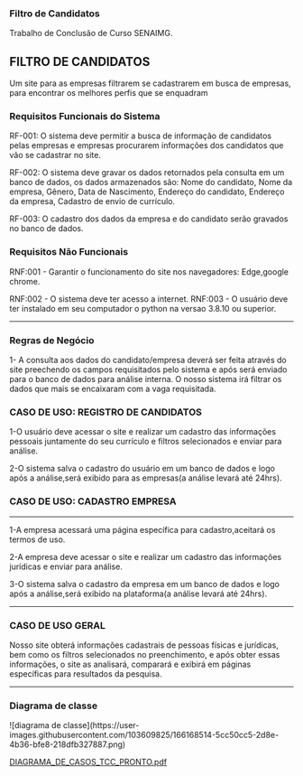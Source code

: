<h3>Filtro de Candidatos</h3>
Trabalho de Conclusão de Curso SENAIMG.

<h2>FILTRO DE CANDIDATOS</h2>
Um site para as empresas filtrarem  se cadastrarem em busca de empresas, para encontrar os melhores perfis que se enquadram 

<h3>Requisitos Funcionais do Sistema</h3>

RF-001: O sistema deve permitir a busca de informação de candidatos pelas empresas e empresas procurarem informações dos candidatos que vão se cadastrar no site.

RF-002: O sistema deve gravar os dados retornados pela consulta em um banco de dados, os dados armazenados são: Nome do candidato, Nome da empresa, Gênero, Data de Nascimento, Endereço do candidato, Endereço da empresa, Cadastro de envio de currículo.

RF-003: O cadastro dos dados da empresa e do candidato serão gravados no banco de dados.


<h3>Requisitos Não Funcionais</h3>
RNF:001 - Garantir o funcionamento do site nos navegadores: Edge,google chrome.

RNF:002 - O sistema deve ter acesso a internet.
RNF:003 - O usuário deve ter instalado em seu computador o python na versao 3.8.10 ou superior.
<hr>
<h3>Regras de Negócio</h3> 

1- A consulta aos dados do candidato/empresa deverá ser feita através do site preechendo os campos requisitados pelo sistema e após será enviado para o banco de dados para análise interna. O nosso sistema irá filtrar os dados que mais se encaixaram com a vaga requisitada.

<h3>CASO DE USO: REGISTRO DE CANDIDATOS </h3>

1-O usuário deve acessar o site e realizar um cadastro das informações pessoais juntamente do seu currículo e filtros selecionados e enviar para análise.

2-O sistema salva o cadastro do usuário em um banco de dados e logo após a análise,será exibido para as empresas(a análise levará até 24hrs).

<h3>CASO DE USO: CADASTRO EMPRESA </h3>
<hr>
1-A empresa acessará uma página específica para cadastro,aceitará os termos de uso.

2-A empresa deve acessar o site e realizar um cadastro das informações jurídicas e enviar para análise.

3-O sistema salva o cadastro da empresa em um banco de dados e logo após a análise,será exibido na plataforma(a análise levará até 24hrs).
<hr>
<h3>CASO DE USO GERAL</h3>
Nosso site obterá informações cadastrais de pessoas físicas e jurídicas, bem como os filtros selecionados no preenchimento, e após obter essas informações, o site as analisará, comparará e exibirá em páginas específicas para resultados da pesquisa.
<hr>
<h3>Diagrama de classe</h3>
![diagrama de classe](https://user-images.githubusercontent.com/103609825/166168514-5cc50cc5-2d8e-4b36-bfe8-218dfb327887.png)

[DIAGRAMA_DE_CASOS_TCC_PRONTO.pdf](https://github.com/RenatodePaula19/senaitcc-filtro-de-candidatos/files/8628008/DIAGRAMA_DE_CASOS_TCC_PRONTO.pdf)










